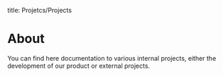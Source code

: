 title: Projetcs/Projects

# About

You can find here documentation to various internal projects, either the development of our product or external projects.
